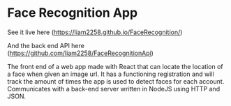 # Face Recognition App

See it live here (https://liam2258.github.io/FaceRecognition/)

And the back end API here (https://github.com/liam2258/FaceRecognitionApi)

The front end of a web app made with React that can locate the location of a face when given an image url. It has a functioning registration and will track the amount of times the app is used to detect faces for each account. Communicates with a back-end server written in NodeJS using HTTP and JSON.
